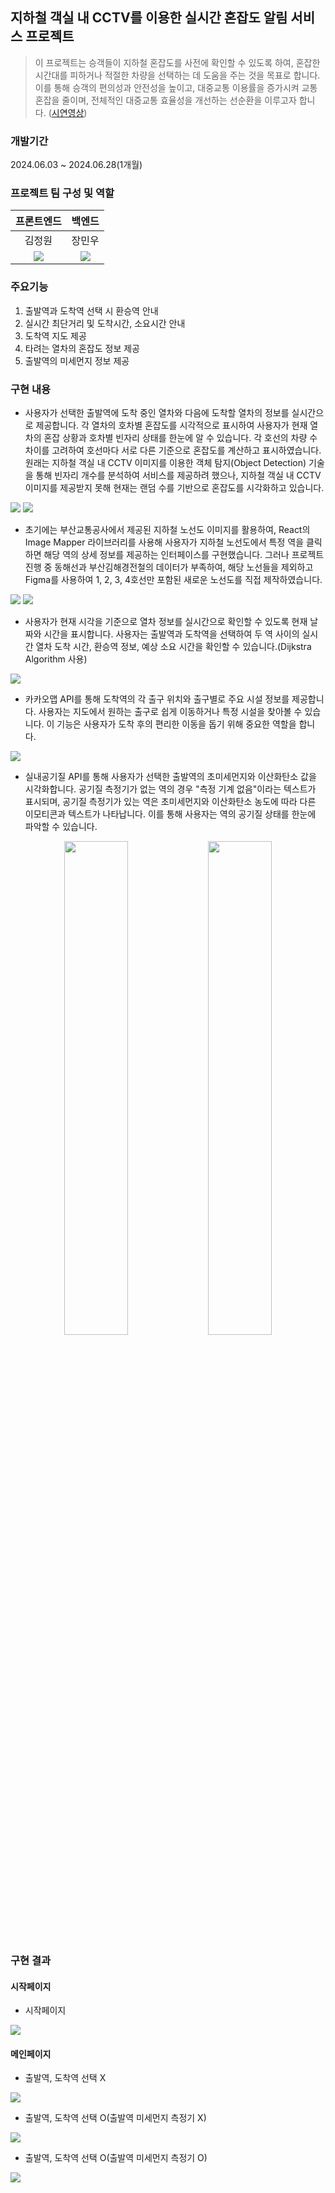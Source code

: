 ## 지하철 객실 내 CCTV를 이용한 실시간 혼잡도 알림 서비스 프로젝트

> 이 프로젝트는 승객들이 지하철 혼잡도를 사전에 확인할 수 있도록 하여, 혼잡한 시간대를 피하거나 적절한 차량을 선택하는 데 도움을 주는 것을 목표로 합니다. 이를 통해 승객의 편의성과 안전성을 높이고, 대중교통 이용률을 증가시켜 교통 혼잡을 줄이며, 전체적인 대중교통 효율성을 개선하는 선순환을 이루고자 합니다. ([시연영상](https://youtu.be/ifACPxiXOsM))

### 개발기간
2024.06.03 ~ 2024.06.28(1개월)

### 프로젝트 팀 구성 및 역할
|프론트엔드|백엔드|
|:---:|:---:|
|김정원|장민우|
|[<img src="https://img.shields.io/badge/github-181717?style=for-the-badge&logo=github&logoColor=white">](https://github.com/DevInGarden)|[<img src="https://img.shields.io/badge/github-181717?style=for-the-badge&logo=github&logoColor=white">](https://github.com/minwoowow)|

### 주요기능
1. 출발역과 도착역 선택 시 환승역 안내
2. 실시간 최단거리 및 도착시간, 소요시간 안내
3. 도착역 지도 제공
4. 타려는 열차의 혼잡도 정보 제공
5. 출발역의 미세먼지 정보 제공

### 구현 내용
- 사용자가 선택한 출발역에 도착 중인 열차와 다음에 도착할 열차의 정보를 실시간으로 제공합니다. 각 열차의 호차별 혼잡도를 시각적으로 표시하여 사용자가 현재 열차의 혼잡 상황과 호차별 빈자리 상태를 한눈에 알 수 있습니다. 각 호선의 차량 수 차이를 고려하여 호선마다 서로 다른 기준으로 혼잡도를 계산하고 표시하였습니다. 원래는 지하철 객실 내 CCTV 이미지를 이용한 객체 탐지(Object Detection) 기술을 통해 빈자리 개수를 분석하여 서비스를 제공하려 했으나, 지하철 객실 내 CCTV 이미지를 제공받지 못해 현재는 랜덤 수를 기반으로 혼잡도를 시각화하고 있습니다.
<img src="https://github.com/jwkim97211/project1/blob/main/assets/page3.png">
<img src="https://github.com/jwkim97211/project1/blob/main/assets/page4.png">

 - 초기에는 부산교통공사에서 제공된 지하철 노선도 이미지를 활용하여, React의 Image Mapper 라이브러리를 사용해 사용자가 지하철 노선도에서 특정 역을 클릭하면 해당 역의 상세 정보를 제공하는 인터페이스를 구현했습니다. 그러나 프로젝트 진행 중 동해선과 부산김해경전철의 데이터가 부족하여, 해당 노선들을 제외하고 Figma를 사용하여 1, 2, 3, 4호선만 포함된 새로운 노선도를 직접 제작하였습니다.
<img src="https://github.com/jwkim97211/project1/blob/main/assets/image.png">
<img src="https://github.com/jwkim97211/project1/blob/main/assets/figma.png">

- 사용자가 현재 시각을 기준으로 열차 정보를 실시간으로 확인할 수 있도록 현재 날짜와 시간을 표시합니다. 사용자는 출발역과 도착역을 선택하여 두 역 사이의 실시간 열차 도착 시간, 환승역 정보, 예상 소요 시간을 확인할 수 있습니다.(Dijkstra Algorithm 사용)
<img src="https://github.com/jwkim97211/project1/blob/main/assets/page1.png">

- 카카오맵 API를 통해 도착역의 각 출구 위치와 출구별로 주요 시설 정보를 제공합니다. 사용자는 지도에서 원하는 출구로 쉽게 이동하거나 특정 시설을 찾아볼 수 있습니다. 이 기능은 사용자가 도착 후의 편리한 이동을 돕기 위해 중요한 역할을 합니다.
<img src="https://github.com/jwkim97211/project1/blob/main/assets/page2.png">

- 실내공기질 API를 통해 사용자가 선택한 출발역의 초미세먼지와 이산화탄소 값을 시각화합니다. 공기질 측정기가 없는 역의 경우 "측정 기계 없음"이라는 텍스트가 표시되며, 공기질 측정기가 있는 역은 초미세먼지와 이산화탄소 농도에 따라 다른 이모티콘과 텍스트가 나타납니다. 이를 통해 사용자는 역의 공기질 상태를 한눈에 파악할 수 있습니다.

<div align="center">
  <img src="https://github.com/jwkim97211/project1/blob/main/assets/air1.PNG" width="45%">
  <img src="https://github.com/jwkim97211/project1/blob/main/assets/air2.PNG" width="45%">
</div>

### 구현 결과
#### 시작페이지
- 시작페이지
<img src="https://github.com/jwkim97211/project1/blob/main/assets/subway1.png">

#### 메인페이지
- 출발역, 도착역 선택 X
<img src="https://github.com/jwkim97211/project1/blob/main/assets/subway2.png">

- 출발역, 도착역 선택 O(출발역 미세먼지 측정기 X)
<img src="https://github.com/jwkim97211/project1/blob/main/assets/subway3.png">

- 출발역, 도착역 선택 O(출발역 미세먼지 측정기 O)
<img src="https://github.com/jwkim97211/project1/blob/main/assets/subway4.png">
